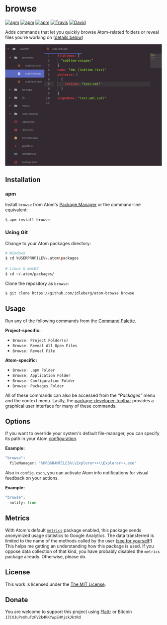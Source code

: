 # browse

[![apm](https://img.shields.io/apm/l/browse.svg?style=flat-square)](https://atom.io/packages/browse)
[![apm](https://img.shields.io/apm/v/browse.svg?style=flat-square)](https://atom.io/packages/browse)
[![apm](https://img.shields.io/apm/dm/browse.svg?style=flat-square)](https://atom.io/packages/browse)
[![Travis](https://img.shields.io/travis/idleberg/atom-browse.svg?style=flat-square)](https://travis-ci.org/idleberg/atom-browse)
[![David](https://img.shields.io/david/dev/idleberg/atom-browse.svg?style=flat-square)](https://david-dm.org/idleberg/atom-browse?type=dev)

Adds commands that let you quickly browse Atom-related folders or reveal files you're working on ([details below](#usage))

![Screenshot](https://raw.githubusercontent.com/idleberg/atom-browse/master/screenshot.gif)

## Installation

### apm

Install `browse` from Atom's [Package Manager](http://flight-manual.atom.io/using-atom/sections/atom-packages/) or the command-line equivalent:

`$ apm install browse`

### Using Git

Change to your Atom packages directory:

```bash
# Windows
$ cd %USERPROFILE%\.atom\packages

# Linux & macOS
$ cd ~/.atom/packages/
```

Clone the repository as `browse`:

```bash
$ git clone https://github.com/idleberg/atom-browse browse
```

## Usage

Run any of the following commands from the [Command Palette](https://atom.io/docs/latest/getting-started-atom-basics#command-palette).

**Project-specific:**

* `Browse: Project Folder(s)`
* `Browse: Reveal All Open Files`
* `Browse: Reveal File`

**Atom-specific:**

* `Browse: .apm Folder`
* `Browse: Application Folder`
* `Browse: Configuration Folder`
* `Browse: Packages Folder`

All of these commands can also be accessed from the *“Packages”* menu and the context menu. Lastly, the [package-developer-toolbar](https://github.com/idleberg/atom-package-developer-toolbar) provides a graphical user interface for many of these commands.

## Options

If you want to override your system's default file-manager, you can specify its path in your Atom [configuration](http://flight-manual.atom.io/using-atom/sections/basic-customization/#_global_configuration_settings).

**Example:**

```cson
"browse":
  fileManager: "%PROGRAMFILES%\\Explorer++\\Explorer++.exe"
```

Also in `config.cson`, you can activate Atom info notifications for visual feedback on your actions.

**Example:**

```cson
"browse":
  notify: true
```

## Metrics

With Atom's default [`metrics`](https://atom.io/packages/metrics) package enabled, this package sends anonymized usage statistics to Google Analytics. The data transferred is limited to the name of the methods called by the user ([see for yourself](https://github.com/idleberg/atom-browse/search?q=ga+sendEvent&l=CoffeeScript)!) This helps me getting an understanding how this package is used. If you oppose data collection of that kind, you have probably disabled the `metrics` package already. Otherwise, please do.

## License

This work is licensed under the [The MIT License](LICENSE.md).

## Donate

You are welcome to support this project using [Flattr](https://flattr.com/submit/auto?user_id=idleberg&url=https://github.com/idleberg/atom-browse) or Bitcoin `17CXJuPsmhuTzFV2k4RKYwpEHVjskJktRd`
